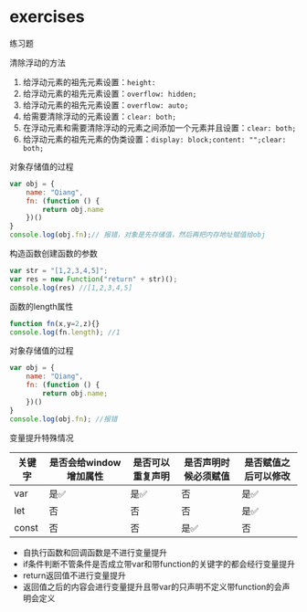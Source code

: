 # exercises
练习题

清除浮动的方法
1. 给浮动元素的祖先元素设置：`height: `
2. 给浮动元素的祖先元素设置：`overflow: hidden;`
3. 给浮动元素的祖先元素设置：`overflow: auto;`
4. 给需要清除浮动的元素设置：`clear: both;`
5. 在浮动元素和需要清除浮动的元素之间添加一个元素并且设置：`clear: both;`
6. 给浮动元素的祖先元素的伪类设置：`display: block;content: "";clear: both;`

对象存储值的过程
```js
var obj = {
    name: "Qiang",
    fn: (function () {
        return obj.name
    })()
}
console.log(obj.fn);// 报错，对象是先存储值，然后再把内存地址赋值给obj
```
构造函数创建函数的参数
```js
var str = "[1,2,3,4,5]";
var res = new Function("return" + str)();
console.log(res) //[1,2,3,4,5]
```
函数的length属性
```js
function fn(x,y=2,z){}
console.log(fn.length); //1
```
对象存储值的过程
```js
var obj = {
    name: "Qiang",
    fn: (function () {
        return obj.name;
    })()
}
console.log(obj.fn); //报错
```
变量提升特殊情况

|关键字|是否会给window增加属性|是否可以重复声明|是否声明时候必须赋值|是否赋值之后可以修改|
|-|-|-|-|-|
|var|是:white_check_mark:|是:white_check_mark:|否|是:white_check_mark:|
|let|否|否|否|是:white_check_mark:|
|const|否|否|是:white_check_mark:|否|

* 自执行函数和回调函数是不进行变量提升
* if条件判断不管条件是否成立带var和带function的关键字的都会经行变量提升
* return返回值不进行变量提升
* 返回值之后的内容会进行变量提升且带var的只声明不定义带function的会声明会定义
